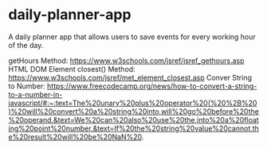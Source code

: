 # daily-planner-app
A daily planner app that allows users to save events for every working hour of the day.

getHours Method: https://www.w3schools.com/jsref/jsref_gethours.asp
HTML DOM Element closest() Method: https://www.w3schools.com/jsref/met_element_closest.asp
Conver String to Number: https://www.freecodecamp.org/news/how-to-convert-a-string-to-a-number-in-javascript/#:~:text=The%20unary%20plus%20operator%20(%20%2B%20)%20will%20convert%20a%20string%20into,will%20go%20before%20the%20operand.&text=We%20can%20also%20use%20the,into%20a%20floating%20point%20number.&text=If%20the%20string%20value%20cannot,the%20result%20will%20be%20NaN%20.
